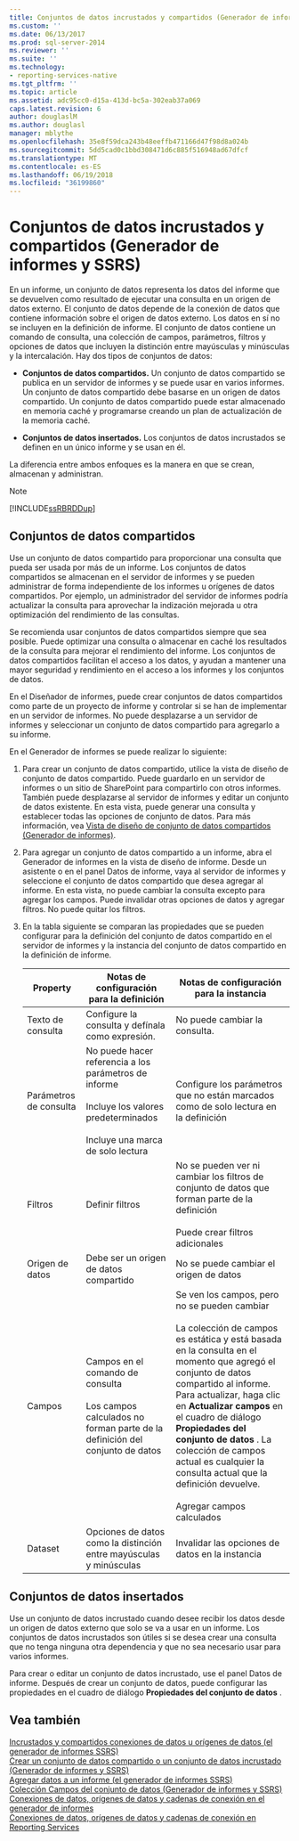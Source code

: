 ```yaml
---
title: Conjuntos de datos incrustados y compartidos (Generador de informes y SSRS) | Microsoft Docs
ms.custom: ''
ms.date: 06/13/2017
ms.prod: sql-server-2014
ms.reviewer: ''
ms.suite: ''
ms.technology:
- reporting-services-native
ms.tgt_pltfrm: ''
ms.topic: article
ms.assetid: adc95cc0-d15a-413d-bc5a-302eab37a069
caps.latest.revision: 6
author: douglaslM
ms.author: douglasl
manager: mblythe
ms.openlocfilehash: 35e8f59dca243b48eeffb471166d47f98d8a024b
ms.sourcegitcommit: 5dd5cad0c1bbd308471d6c885f516948ad67dfcf
ms.translationtype: MT
ms.contentlocale: es-ES
ms.lasthandoff: 06/19/2018
ms.locfileid: "36199860"
---
```

# <a name="embedded-and-shared-datasets-report-builder-and-ssrs"></a>Conjuntos de datos incrustados y compartidos (Generador de informes y SSRS)
  En un informe, un conjunto de datos representa los datos del informe que se devuelven como resultado de ejecutar una consulta en un origen de datos externo. El conjunto de datos depende de la conexión de datos que contiene información sobre el origen de datos externo. Los datos en sí no se incluyen en la definición de informe. El conjunto de datos contiene un comando de consulta, una colección de campos, parámetros, filtros y opciones de datos que incluyen la distinción entre mayúsculas y minúsculas y la intercalación. Hay dos tipos de conjuntos de datos:  
  
-   **Conjuntos de datos compartidos.** Un conjunto de datos compartido se publica en un servidor de informes y se puede usar en varios informes. Un conjunto de datos compartido debe basarse en un origen de datos compartido. Un conjunto de datos compartido puede estar almacenado en memoria caché y programarse creando un plan de actualización de la memoria caché.  
  
-   **Conjuntos de datos insertados.** Los conjuntos de datos incrustados se definen en un único informe y se usan en él.  
  
 La diferencia entre ambos enfoques es la manera en que se crean, almacenan y administran.  
  
> [!NOTE]  
>  [!INCLUDE[ssRBRDDup](../../includes/ssrbrddup-md.md)]  
  
## <a name="shared-datasets"></a>Conjuntos de datos compartidos  
 Use un conjunto de datos compartido para proporcionar una consulta que pueda ser usada por más de un informe. Los conjuntos de datos compartidos se almacenan en el servidor de informes y se pueden administrar de forma independiente de los informes u orígenes de datos compartidos. Por ejemplo, un administrador del servidor de informes podría actualizar la consulta para aprovechar la indización mejorada u otra optimización del rendimiento de las consultas.  
  
 Se recomienda usar conjuntos de datos compartidos siempre que sea posible. Puede optimizar una consulta o almacenar en caché los resultados de la consulta para mejorar el rendimiento del informe. Los conjuntos de datos compartidos facilitan el acceso a los datos, y ayudan a mantener una mayor seguridad y rendimiento en el acceso a los informes y los conjuntos de datos.  
  
 En el Diseñador de informes, puede crear conjuntos de datos compartidos como parte de un proyecto de informe y controlar si se han de implementar en un servidor de informes. No puede desplazarse a un servidor de informes y seleccionar un conjunto de datos compartido para agregarlo a su informe.  
  
 En el Generador de informes se puede realizar lo siguiente:  
  
1.  Para crear un conjunto de datos compartido, utilice la vista de diseño de conjunto de datos compartido. Puede guardarlo en un servidor de informes o un sitio de SharePoint para compartirlo con otros informes. También puede desplazarse al servidor de informes y editar un conjunto de datos existente. En esta vista, puede generar una consulta y establecer todas las opciones de conjunto de datos. Para más información, vea [Vista de diseño de conjunto de datos compartidos &#40;Generador de informes&#41;](../report-builder/shared-dataset-design-view-report-builder.md).  
  
2.  Para agregar un conjunto de datos compartido a un informe, abra el Generador de informes en la vista de diseño de informe. Desde un asistente o en el panel Datos de informe, vaya al servidor de informes y seleccione el conjunto de datos compartido que desea agregar al informe. En esta vista, no puede cambiar la consulta excepto para agregar los campos. Puede invalidar otras opciones de datos y agregar filtros. No puede quitar los filtros.  
  
3.  En la tabla siguiente se comparan las propiedades que se pueden configurar para la definición del conjunto de datos compartido en el servidor de informes y la instancia del conjunto de datos compartido en la definición de informe.  
  
    |Property|Notas de configuración para la definición|Notas de configuración para la instancia|  
    |--------------|--------------------------------------------|------------------------------------------|  
    |Texto de consulta|Configure la consulta y defínala como expresión.|No puede cambiar la consulta.|  
    |Parámetros de consulta|No puede hacer referencia a los parámetros de informe<br /><br /> Incluye los valores predeterminados<br /><br /> Incluye una marca de solo lectura|Configure los parámetros que no están marcados como de solo lectura en la definición|  
    |Filtros|Definir filtros|No se pueden ver ni cambiar los filtros de conjunto de datos que forman parte de la definición<br /><br /> Puede crear filtros adicionales|  
    |Origen de datos|Debe ser un origen de datos compartido|No se puede cambiar el origen de datos|  
    |Campos|Campos en el comando de consulta<br /><br /> Los campos calculados no forman parte de la definición del conjunto de datos|Se ven los campos, pero no se pueden cambiar<br /><br /> La colección de campos es estática y está basada en la consulta en el momento que agregó el conjunto de datos compartido al informe. Para actualizar, haga clic en **Actualizar campos** en el cuadro de diálogo **Propiedades del conjunto de datos** . La colección de campos actual es cualquier la consulta actual que la definición devuelve.<br /><br /> Agregar campos calculados|  
    |Dataset|Opciones de datos como la distinción entre mayúsculas y minúsculas|Invalidar las opciones de datos en la instancia|  
  
## <a name="embedded-datasets"></a>Conjuntos de datos insertados  
 Use un conjunto de datos incrustado cuando desee recibir los datos desde un origen de datos externo que solo se va a usar en un informe. Los conjuntos de datos incrustados son útiles si se desea crear una consulta que no tenga ninguna otra dependencia y que no sea necesario usar para varios informes.  
  
 Para crear o editar un conjunto de datos incrustado, use el panel Datos de informe. Después de crear un conjunto de datos, puede configurar las propiedades en el cuadro de diálogo **Propiedades del conjunto de datos** .  
  
## <a name="see-also"></a>Vea también  
 [Incrustados y compartidos conexiones de datos u orígenes de datos &#40;el generador de informes SSRS&#41;](../embedded-and-shared-data-connections-or-data-sources-report-builder-and-ssrs.md)   
 [Crear un conjunto de datos compartido o un conjunto de datos incrustado &#40;Generador de informes y SSRS&#41;](create-a-shared-dataset-or-embedded-dataset-report-builder-and-ssrs.md)   
 [Agregar datos a un informe &#40;el generador de informes SSRS&#41;](report-datasets-ssrs.md)   
 [Colección Campos del conjunto de datos &#40;Generador de informes y SSRS&#41;](dataset-fields-collection-report-builder-and-ssrs.md)   
 [Conexiones de datos, orígenes de datos y cadenas de conexión en el generador de informes](../data-connections-data-sources-and-connection-strings-in-report-builder.md)   
 [Conexiones de datos, orígenes de datos y cadenas de conexión en Reporting Services](../data-connections-data-sources-and-connection-strings-in-reporting-services.md)  
  
  